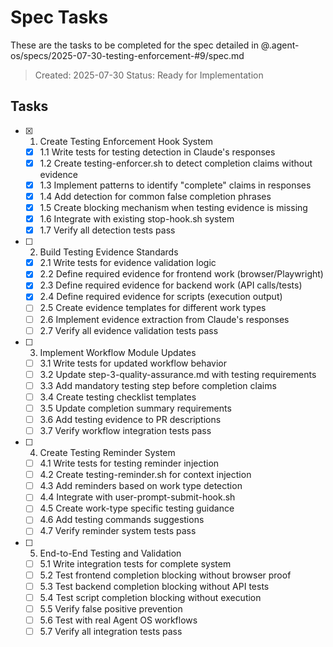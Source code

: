 # Spec Tasks

These are the tasks to be completed for the spec detailed in @.agent-os/specs/2025-07-30-testing-enforcement-#9/spec.md

> Created: 2025-07-30
> Status: Ready for Implementation

## Tasks

- [x] 1. Create Testing Enforcement Hook System
  - [x] 1.1 Write tests for testing detection in Claude's responses
  - [x] 1.2 Create testing-enforcer.sh to detect completion claims without evidence
  - [x] 1.3 Implement patterns to identify "complete" claims in responses
  - [x] 1.4 Add detection for common false completion phrases
  - [x] 1.5 Create blocking mechanism when testing evidence is missing
  - [x] 1.6 Integrate with existing stop-hook.sh system
  - [x] 1.7 Verify all detection tests pass

- [ ] 2. Build Testing Evidence Standards
  - [x] 2.1 Write tests for evidence validation logic
  - [x] 2.2 Define required evidence for frontend work (browser/Playwright)
  - [x] 2.3 Define required evidence for backend work (API calls/tests)
  - [x] 2.4 Define required evidence for scripts (execution output)
  - [ ] 2.5 Create evidence templates for different work types
  - [ ] 2.6 Implement evidence extraction from Claude's responses
  - [ ] 2.7 Verify all evidence validation tests pass

- [ ] 3. Implement Workflow Module Updates
  - [ ] 3.1 Write tests for updated workflow behavior
  - [ ] 3.2 Update step-3-quality-assurance.md with testing requirements
  - [ ] 3.3 Add mandatory testing step before completion claims
  - [ ] 3.4 Create testing checklist templates
  - [ ] 3.5 Update completion summary requirements
  - [ ] 3.6 Add testing evidence to PR descriptions
  - [ ] 3.7 Verify workflow integration tests pass

- [ ] 4. Create Testing Reminder System
  - [ ] 4.1 Write tests for testing reminder injection
  - [ ] 4.2 Create testing-reminder.sh for context injection
  - [ ] 4.3 Add reminders based on work type detection
  - [ ] 4.4 Integrate with user-prompt-submit-hook.sh
  - [ ] 4.5 Create work-type specific testing guidance
  - [ ] 4.6 Add testing commands suggestions
  - [ ] 4.7 Verify reminder system tests pass

- [ ] 5. End-to-End Testing and Validation
  - [ ] 5.1 Write integration tests for complete system
  - [ ] 5.2 Test frontend completion blocking without browser proof
  - [ ] 5.3 Test backend completion blocking without API tests
  - [ ] 5.4 Test script completion blocking without execution
  - [ ] 5.5 Verify false positive prevention
  - [ ] 5.6 Test with real Agent OS workflows
  - [ ] 5.7 Verify all integration tests pass